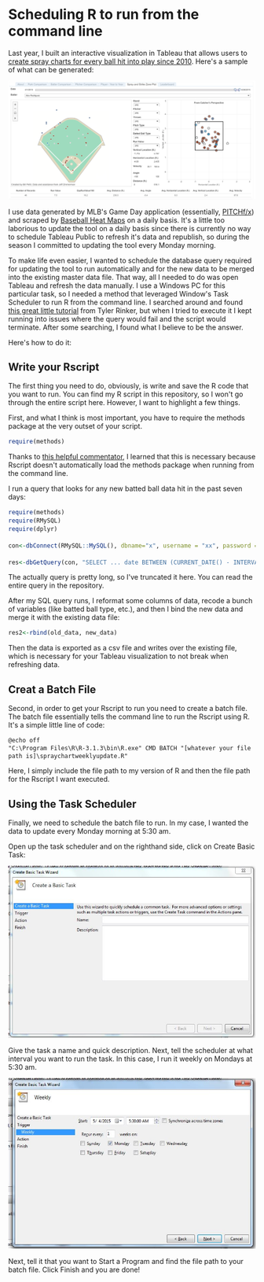 # Scheduling R to run from the command line
Last year, I built an interactive visualization in Tableau that allows users to [create spray charts for every ball hit into play since 2010](https://public.tableau.com/profile/billpetti#!/vizhome/SprayChartComparison/SprayandStrikeZonePlot). Here's a sample of what can be generated:

![alt text](https://github.com/BillPetti/Spray-Chart-Tool/blob/master/images/Tableau_screenshot.png?raw=true)

I use data generated by MLB's Game Day application (essentially, [PITCHf/x](http://www.sportvision.com/baseball/pitchfx®)) and scraped by [Baseball Heat Maps](http://www.baseballheatmaps.com) on a daily basis. It's a little too laborious to update the tool on a daily basis since there is currently no way to schedule Tableau Public to refresh it's data and republish, so during the season I committed to updating the tool every Monday morning.

To make life even easier, I wanted to schedule the database query required for updating the tool to run automatically and for the new data to be merged into the existing master data file. That way, all I needed to do was open Tableau and refresh the data manually. I use a Windows PC for this particular task, so I needed a method that leveraged Window's Task Scheduler to run R from the command line. I searched around and found [this great little tutorial](https://trinkerrstuff.wordpress.com/2015/02/11/scheduling-r-tasks-via-windows-task-scheduler/) from Tyler Rinker, but when I tried to execute it I kept running into issues where the query would fail and the script would terminate. After some searching, I found what I believe to be the answer.

Here's how to do it:

Write your Rscript
------------------
The first thing you need to do, obviously, is write and save the R code that you want to run. You can find my R script in this repository, so I won't go through the entire script here. However, I want to highlight a few things.

First, and what I think is most important, you have to require the methods package at the very outset of your script.

``` r
require(methods)
```

Thanks to [this helpful commentator](http://stackoverflow.com/a/19468533/3987834), I learned that this is necessary because Rscript doesn't automatically load the methods package when running from the command line. 

I run a query that looks for any new batted ball data hit in the past seven days:

``` r
require(methods)
require(RMySQL)
require(dplyr)

con<-dbConnect(RMySQL::MySQL(), dbname="x", username = "xx", password = "xxx", host = "xxxx", port = 3306)

res<-dbGetQuery(con, "SELECT ... date BETWEEN (CURRENT_DATE() - INTERVAL 8 DAY) AND (CURRENT_DATE() - INTERVAL 1 DAY)")
```
The actually query is pretty long, so I've truncated it here. You can read the entire query in the repository.

After my SQL query runs, I reformat some columns of data, recode a bunch of variables (like batted ball type, etc.), and then I bind the new data and merge it with the existing data file:

``` r
res2<-rbind(old_data, new_data)
```

Then the data is exported as a csv file and writes over the existing file, which is necessary for your Tableau visualization to not break when refreshing data.

Creat a Batch File
------------------
Second, in order to get your Rscript to run you need to create a batch file. The batch file essentially tells the command line to run the Rscript using R. It's a simple little line of code:

``` batch
@echo off 
"C:\Program Files\R\R-3.1.3\bin\R.exe" CMD BATCH "[whatever your file path is]\spraychartweeklyupdate.R"
```

Here, I simply include the file path to my version of R and then the file path for the Rscript I want executed.

Using the Task Scheduler
------------------------
Finally, we need to schedule the batch file to run. In my case, I wanted the data to update every Monday morning at 5:30 am.

Open up the task scheduler and on the righthand side, click on Create Basic Task: 

![alt text](https://github.com/BillPetti/Spray-Chart-Tool/blob/master/images/Task_Scheduler_1.JPG?raw=true)

Give the task a name and quick description. Next, tell the scheduler at what interval you want to run the task. In this case, I run it weekly on Mondays at 5:30 am. 

![alt text](https://github.com/BillPetti/Spray-Chart-Tool/blob/master/images/Task_Scheduler_2.JPG?raw=true)

Next, tell it that you want to Start a Program and find the file path to your batch file. Click Finish and you are done!
